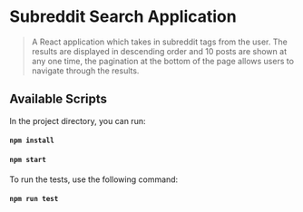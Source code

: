 # Subreddit Search Application

> A React application which takes in subreddit tags from the user. The results are displayed in descending order and 10 posts are shown at any one time, the pagination at the bottom of the page allows users to navigate through the results.

## Available Scripts

In the project directory, you can run:

#### `npm install`

#### `npm start`

To run the tests, use the following command:

#### `npm run test`

